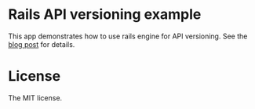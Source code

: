 # Rails API versioning example

This app demonstrates how to use rails engine for API versioning. See the
[blog post](http://shouichi.github.io/2014/12/11/api-versioning-using-rails-engine.html) for details.

# License

The MIT license.
